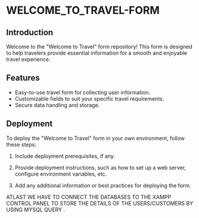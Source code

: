 # WELCOME_TO_TRAVEL-FORM
## Introduction

Welcome to the "Welcome to Travel" form repository! This form is designed to help travelers provide essential information for a 
smooth and enjoyable travel experience. 

## Features

- Easy-to-use travel form for collecting user information.
- Customizable fields to suit your specific travel requirements.
- Secure data handling and storage.
  
## Deployment

To deploy the "Welcome to Travel" form in your own environment, follow these steps:

1. Include deployment prerequisites, if any.

2. Provide deployment instructions, such as how to set up a web server, configure environment variables, etc.

3. Add any additional information or best practices for deploying the form.

ATLAST WE HAVE TO CONNECT THE DATABASES TO THE XAMPP CONTROL PANEL TO STORE THE DETAILS OF THE USERS/CUSTOMERS  BY USING MYSQL QUERY .
